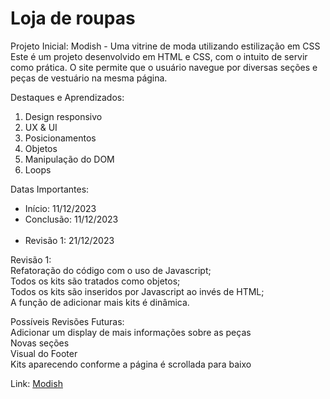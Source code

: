 <h1>Loja de roupas</h1>

Projeto Inicial: Modish - Uma vitrine de moda utilizando estilização em CSS<br>
Este é um projeto desenvolvido em HTML e CSS, com o intuito de servir como prática. O site permite que o usuário navegue por diversas seções e peças de vestuário na mesma página.

Destaques e Aprendizados: <br>
<ol>
  <li>Design responsivo</li>
  <li>UX & UI</li>
  <li>Posicionamentos</li>
  <li>Objetos</li>
  <li>Manipulação do DOM</li>
  <li>Loops</li>
</ol>

Datas Importantes: 
<ul>
  <li>Início: 11/12/2023</li>
  <li>Conclusão: 11/12/2023</li><br>
  <li>Revisão 1: 21/12/2023</li>
</ul>

Revisão 1: <br>
Refatoração do código com o uso de Javascript;<br>
Todos os kits são tratados como objetos;<br>
Todos os kits são inseridos por Javascript ao invés de HTML; <br>
A função de adicionar mais kits é dinâmica.

Possíveis Revisões Futuras: <br>
Adicionar um display de mais informações sobre as peças<br>
Novas seções <br>
Visual do Footer <br>
Kits aparecendo conforme a página é scrollada para baixo

Link: <a href="https://caiorossi00.github.io/Modish/">Modish</a>
